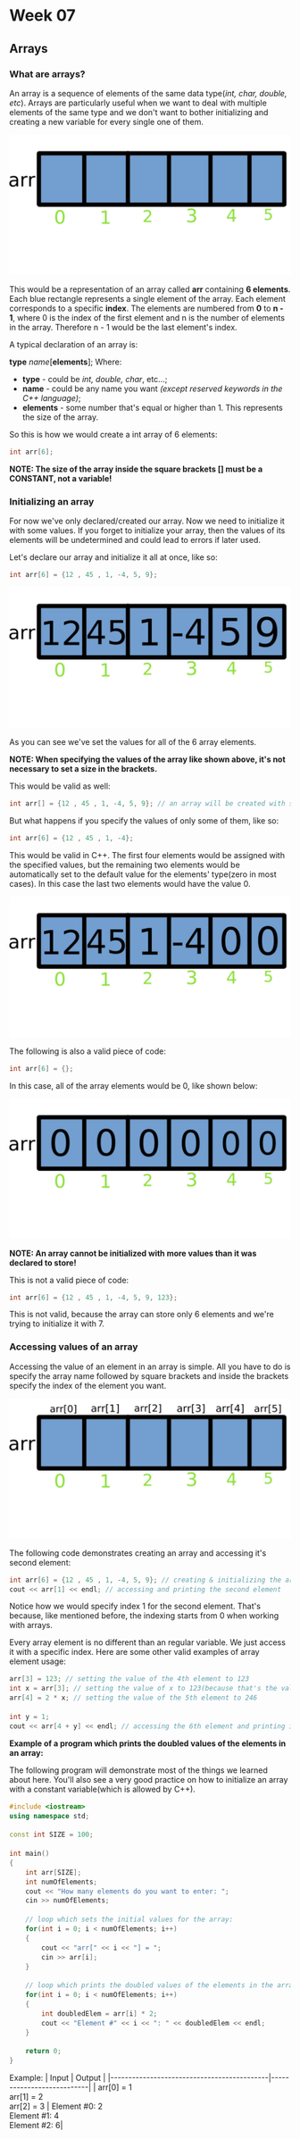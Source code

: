 # Week 07
## Arrays

### What are arrays?
An array is a sequence of elements of the same data type(*int, char, double, etc*). Arrays are particularly useful when we want to deal with multiple elements of the same type and we don't want to bother initializing and creating a new variable for every single one of them.

![arrayRep](/Week07/images/arrayRep.jpeg)

This would be a representation of an array called **arr** containing **6 elements**. Each blue rectangle represents a single element of the array. Each element corresponds to a specific **index**. The elements are numbered from **0** to **n - 1**, where 0 is the index of the first element and n is the number of elements in the array. Therefore n - 1 would be the last element's index.

A typical declaration of an array is:

**type** *name*[**elements**];
Where:
 * **type** - could be *int, double, char*, etc...;
 * **name** - could be any name you want *(except reserved keywords in the C++ language)*;
 * **elements** - some number that's equal or higher than 1. This represents the size of the array.

So this is how we would create a int array of 6 elements:
```c++
int arr[6];
```

**NOTE: The size of the array inside the square brackets [] must be a CONSTANT, not a variable!**

### Initializing an array
For now we've only declared/created our array. Now we need to initialize it with some values. If you forget to initialize your array, then the values of its elements will be undetermined and could lead to errors if later used.

Let's declare our array and initialize it all at once, like so:
```c++
int arr[6] = {12 , 45 , 1, -4, 5, 9};
```
![arrayRepInit](/Week07/images/arrayRepInit.jpeg)

As you can see we've set the values for all of the 6 array elements.

**NOTE: When specifying the values of the array like shown above, it's not necessary to set a size in the brackets.**

This would be valid as well:
```c++
int arr[] = {12 , 45 , 1, -4, 5, 9}; // an array will be created with space for 6 elements
```


But what happens if you specify the values of only some of them, like so:
```c++
int arr[6] = {12 , 45 , 1, -4};
```
This would be valid in C++. The first four elements would be assigned with the specified values, but the remaining two elements would be automatically set to the default value for the elements' type(zero in most cases). In this case the last two elements would have the value 0.

![arrayRepPartlyInit](/Week07/images/arrayRepPartlyInit.jpeg)

The following is also a valid piece of code:
```c++
int arr[6] = {};
```
In this case, all of the array elements would be 0, like shown below:

![arrayRep0](/Week07/images/arrayRep0.jpeg)

**NOTE: An array cannot be initialized with more values than it was declared to store!**

This is not a valid piece of code:
```c++
int arr[6] = {12 , 45 , 1, -4, 5, 9, 123};
```
This is not valid, because the array can store only 6 elements and we're trying to initialize it with 7.

### Accessing values of an array
Accessing the value of an element in an array is simple. All you have to do is specify the array name followed by square brackets and inside the brackets specify the index of the element you want.

![arrayRepIndex](/Week07/images/arrayRepIndex.jpeg)

The following code demonstrates creating an array and accessing it's second element:
```c++
int arr[6] = {12 , 45 , 1, -4, 5, 9}; // creating & initializing the array
cout << arr[1] << endl; // accessing and printing the second element
```

Notice how we would specify index 1 for the second element. That's because, like mentioned before, the indexing starts from 0 when working with arrays.

Every array element is no different than an regular variable. We just access it with a specific index. Here are some other valid examples of array element usage:
```c++
arr[3] = 123; // setting the value of the 4th element to 123
int x = arr[3]; // setting the value of x to 123(because that's the value of the 4th element in the array)
arr[4] = 2 * x; // setting the value of the 5th element to 246

int y = 1;
cout << arr[4 + y] << endl; // accessing the 6th element and printing it
```


**Example of a program which prints the doubled values of the elements in an array:**

The following program will demonstrate most of the things we learned about here. You'll also see a very good practice on how to initialize an array with a constant variable(which is allowed by C++).
```c++
#include <iostream>
using namespace std;

const int SIZE = 100;

int main()
{
    int arr[SIZE];
    int numOfElements;
    cout << "How many elements do you want to enter: ";
    cin >> numOfElements;

    // loop which sets the initial values for the array:
    for(int i = 0; i < numOfElements; i++)
    {
        cout << "arr[" << i << "] = ";
        cin >> arr[i];
    }

    // loop which prints the doubled values of the elements in the array:
    for(int i = 0; i < numOfElements; i++)
    {
        int doubledElem = arr[i] * 2;
        cout << "Element #" << i << ": " << doubledElem << endl;
    }

    return 0;
}
```

Example:
| Input                                      | Output                    |
|--------------------------------------------|---------------------------|
| arr[0] = 1<br/>arr[1] = 2<br/>arr[2] = 3   | Element #0: 2<br/>Element #1: 4<br/>Element #2: 6|
